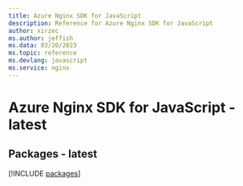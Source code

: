 ```yaml
---
title: Azure Nginx SDK for JavaScript
description: Reference for Azure Nginx SDK for JavaScript
author: xirzec
ms.author: jeffish
ms.data: 03/20/2023
ms.topic: reference
ms.devlang: javascript
ms.service: nginx
---
```

# Azure Nginx SDK for JavaScript - latest
## Packages - latest
[!INCLUDE [packages](nginx-index.md)]